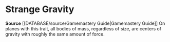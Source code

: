 ﻿---
id: '289'
name: Strange Gravity
rarity: Common
source: '[[DATABASE/source/Gamemastery Guide|Gamemastery Guide]]'
trait:
- Strange Gravity
type: Trait

---
# Strange Gravity

**Source** [[DATABASE/source/Gamemastery Guide|Gamemastery Guide]]
On planes with this trait, all bodies of mass, regardless of size, are centers of gravity with roughly the same amount of force.